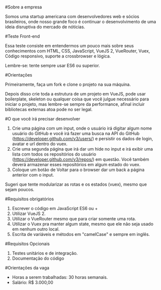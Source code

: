 #Sobre a empresa

Somos uma startup americana com desenvolvedores web e sócios brasileiros, onde nosso grande foco é continuar o desenvolvimento de uma ideia disruptiva do mercado de nóticias.

#Teste Front-end

Essa teste consiste em entendermos um pouco mais sobre seus conhecimentos com HTML, CSS, JavaScript, VueJS 2, VueRouter, Vuex, Código responsivo, suporte a crossbrowser e lógica.

Lembre-se: tente sempre usar ES6 ou superior.

#Orientações

Primeiramente, faça um fork e clone o projeto na sua máquina.

Depois disso crie toda a estrutura de um projeto em VueJS, pode usar boilerplate, skeleton ou qualquer coisa que você julgue necessário para iniciar o projeto, mas lembre-se sempre da performance, afinal incluir bibliotecas externas atoa pode no ser legal.

#O que você irá precisar desenvolver

1. Crie uma página com um input, onde o usuário irá digitar algum nome usuário do GitHub e você irá fazer uma busca na API do GitHub (https://developer.github.com/v3/users/) e persistir os dados de login, avatar e url dentro do vuex.
2. Crie uma segunda página que irá dar um hide no input e irá exibir uma lista com todos os repositórios do usuário (https://developer.github.com/v3/repos/) em questão. Você também deverá armazenar esses repositórios em algum estado do vuex.
3. Coloque um botão de Voltar para o browser dar um back a página anterior com o input.

Sugeri que tente modularizar as rotas e os estados (vuex), mesmo que sejam poucos.

#Requisitos obrigatórios

1. Escrever o código em JavaScript ES6 ou +
2. Utilizar VueJS 2.
3. Utilizar o VueRouter mesmo que para criar somente uma rota.
4. Utilizar o Vuex pra manter algum state, mesmo que ele não seja usado em nenhum outro local.
5. Escrita de variáveis e métodos em "camelCase" e sempre em inglês.

#Requisitos Opcionais 

1. Testes unitários e de integração.
2. Documentação do código

#Orientações da vaga

- Horas a serem trabalhadas: 30 horas semanais.
- Salário: R$ 3.000,00